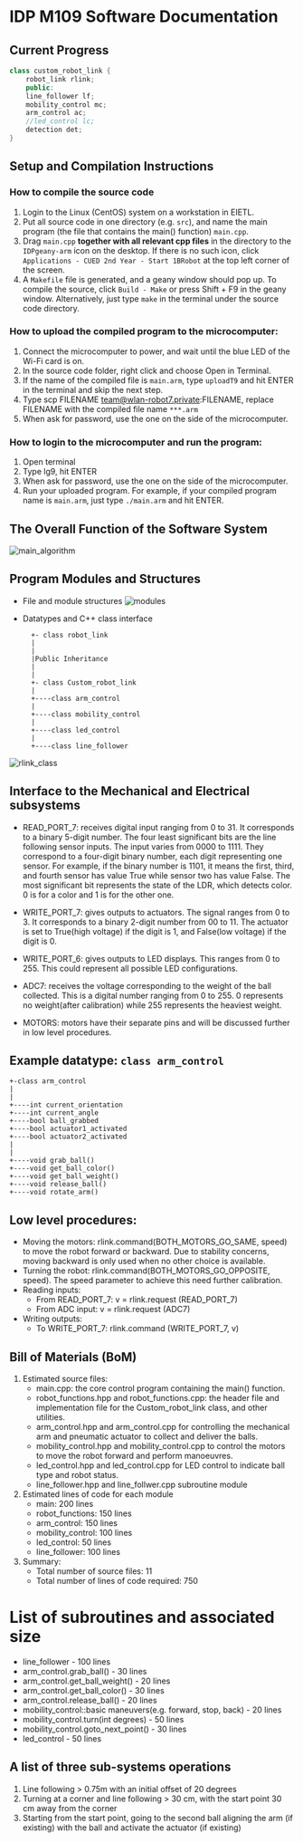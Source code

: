 # IDP M109 Software Documentation

## Current Progress

```C++
class custom_robot_link {
    robot_link rlink;
	public:
	line_follower lf;
	mobility_control mc;
	arm_control ac;
	//led_control lc;
	detection det;
}
```

## Setup and Compilation Instructions

### How to compile the source code
1. Login to the Linux (CentOS) system on a workstation in EIETL.
2. Put all source code in one directory (e.g. ```src```), and name the main program (the file that contains the main() function) ```main.cpp```.
3. Drag ```main.cpp``` **together with all relevant cpp files** in the directory to the ```IDPgeany-arm``` icon on the desktop. If there is no such icon, click ```Applications - CUED 2nd Year - Start 1BRobot``` at the top left corner of the screen.
4. A ```Makefile``` file is generated, and a geany window should pop up. To compile the source, click ```Build - Make``` or press Shift + F9 in the geany window. Alternatively, just type ```make``` in the terminal under the source code directory.

### How to upload the compiled program to the microcomputer:

1. Connect the microcomputer to power, and wait until the blue LED of the Wi-Fi card is on.
3. In the source code folder, right click and choose Open in Terminal.
4. If the name of the compiled file is ```main.arm```, type ```uploadT9``` and hit ENTER in the terminal and skip the next step.
5. Type scp FILENAME team@wlan-robot7.private:FILENAME, replace FILENAME with the compiled file name ```***.arm```
6. When ask for password, use the one on the side of the microcomputer.

### How to login to the microcomputer and run the program:

1. Open terminal
2. Type lg9, hit ENTER
3. When ask for password, use the one on the side of the microcomputer.
4. Run your uploaded program. For example, if your compiled program name is ```main.arm```, just type ```./main.arm``` and hit ENTER.

## The Overall Function of the Software System

![main_algorithm](img/flowchart.png)

## Program Modules and Structures
- File and module structures
![modules](img/modules.png)
- Datatypes and C++ class interface
        
        +- class robot_link
        |
        |
        |Public Inheritance
        |
        |
        +- class Custom_robot_link
        |
        +----class arm_control
        |
        +----class mobility_control
        |
        +----class led_control
        |
        +----class line_follower

![rlink_class](img/rlink_class.png)

## Interface to the Mechanical and Electrical subsystems

- READ_PORT_7: receives digital input ranging from 0 to 31. It corresponds to a binary 5-digit number.
The four least significant bits are the line following sensor inputs. The input varies from 0000 to 1111. They correspond to a four-digit binary number, each digit representing one sensor. For example, if the binary number is 1101, it means the first, third, and fourth sensor has value True while sensor two has value False.
The most significant bit represents the state of the LDR, which detects color. 0 is for a color and 1 is for the other one.

- WRITE_PORT_7: gives outputs to actuators. The signal ranges from 0 to 3. It corresponds to a binary 2-digit number from 00 to 11. The actuator is set to True(high voltage) if the digit is 1, and False(low voltage) if the digit is 0.

- WRITE_PORT_6: gives outputs to LED displays. This ranges from 0 to 255. This could represent all possible LED configurations.

- ADC7: receives the voltage corresponding to the weight of the ball collected. This is a digital number ranging from 0 to 255. 0 represents no weight(after calibration) while 255 represents the heaviest weight.

- MOTORS: motors have their separate pins and will be discussed further in low level procedures.


## Example datatype: ```class arm_control```

    +-class arm_control
    |
    |
    +----int current_orientation
    +----int current_angle
    +----bool ball_grabbed
    +----bool actuator1_activated
    +----bool actuator2_activated
    |
    |
    +----void grab_ball()
    +----void get_ball_color()
    +----void get_ball_weight()
    +----void release_ball()
    +----void rotate_arm()

## Low level procedures:

- Moving the motors: rlink.command(BOTH_MOTORS_GO_SAME, speed) to move the robot forward or backward. Due to stability concerns, moving backward is only used when no other choice is available.
- Turning the robot: rlink.command(BOTH_MOTORS_GO_OPPOSITE, speed). The speed parameter to achieve this need further calibration.
- Reading inputs:
    - From READ_PORT_7: v = rlink.request (READ_PORT_7)
    - From ADC input: v = rlink.request (ADC7)
- Writing outputs:
    - To WRITE_PORT_7: rlink.command (WRITE_PORT_7, v)

## Bill of Materials (BoM)
1. Estimated source files:
    - main.cpp: the core control program containing the main() function.
    - robot_functions.hpp and robot_functions.cpp: the header file and implementation file for the Custom_robot_link class, and other utilities.
    - arm_control.hpp and arm_control.cpp for controlling the mechanical arm and pneumatic actuator to collect and deliver the balls.
    - mobility_control.hpp and mobility_control.cpp to control the motors to move the robot forward and perform manoeuvres.
    - led_control.hpp and led_control.cpp for LED control to indicate ball type and robot status.
    - line_follower.hpp and line_follwer.cpp subroutine module
2. Estimated lines of code for each module
    - main: 200 lines
    - robot_functions: 150 lines
    - arm_control: 150 lines
    - mobility_control: 100 lines
    - led_control: 50 lines
    - line_follower: 100 lines
3. Summary:
    - Total number of source files: 11
    - Total number of lines of code required: 750

# List of subroutines and associated size
- line_follower - 100 lines
- arm_control.grab\_ball() - 30 lines
- arm\_control.get\_ball_weight() - 20 lines
- arm\_control.get\_ball_color() - 30 lines
- arm\_control.release\_ball() - 20 lines
- mobility_control::basic maneuvers(e.g. forward, stop, back) - 20 lines
- mobility_control.turn(int degrees) - 50 lines
- mobility_control.goto\_next\_point() - 30 lines
- led_control - 50 lines

## A list of three sub-systems operations
1. Line following > 0.75m with an initial offset of 20 degrees
2. Turning at a corner and line following > 30 cm, with the start point 30 cm away from the corner
3. Starting from the start point, going to the second ball aligning the arm (if existing) with the ball and activate the actuator (if existing)